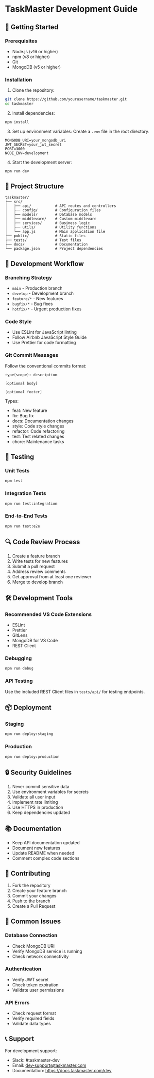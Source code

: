 # TaskMaster Development Guide

## 🚀 Getting Started

### Prerequisites
- Node.js (v16 or higher)
- npm (v8 or higher)
- Git
- MongoDB (v5 or higher)

### Installation

1. Clone the repository:
```bash
git clone https://github.com/yourusername/taskmaster.git
cd taskmaster
```

2. Install dependencies:
```bash
npm install
```

3. Set up environment variables:
Create a `.env` file in the root directory:
```env
MONGODB_URI=your_mongodb_uri
JWT_SECRET=your_jwt_secret
PORT=3000
NODE_ENV=development
```

4. Start the development server:
```bash
npm run dev
```

## 📁 Project Structure

```
taskmaster/
├── src/
│   ├── api/           # API routes and controllers
│   ├── config/        # Configuration files
│   ├── models/        # Database models
│   ├── middleware/    # Custom middleware
│   ├── services/      # Business logic
│   ├── utils/         # Utility functions
│   └── app.js         # Main application file
├── public/            # Static files
├── tests/             # Test files
├── docs/              # Documentation
└── package.json       # Project dependencies
```

## 🔧 Development Workflow

### Branching Strategy
- `main` - Production branch
- `develop` - Development branch
- `feature/*` - New features
- `bugfix/*` - Bug fixes
- `hotfix/*` - Urgent production fixes

### Code Style
- Use ESLint for JavaScript linting
- Follow Airbnb JavaScript Style Guide
- Use Prettier for code formatting

### Git Commit Messages
Follow the conventional commits format:
```
type(scope): description

[optional body]

[optional footer]
```

Types:
- feat: New feature
- fix: Bug fix
- docs: Documentation changes
- style: Code style changes
- refactor: Code refactoring
- test: Test related changes
- chore: Maintenance tasks

## 🧪 Testing

### Unit Tests
```bash
npm test
```

### Integration Tests
```bash
npm run test:integration
```

### End-to-End Tests
```bash
npm run test:e2e
```

## 🔍 Code Review Process

1. Create a feature branch
2. Write tests for new features
3. Submit a pull request
4. Address review comments
5. Get approval from at least one reviewer
6. Merge to develop branch

## 🛠️ Development Tools

### Recommended VS Code Extensions
- ESLint
- Prettier
- GitLens
- MongoDB for VS Code
- REST Client

### Debugging
```bash
npm run debug
```

### API Testing
Use the included REST Client files in `tests/api/` for testing endpoints.

## 📦 Deployment

### Staging
```bash
npm run deploy:staging
```

### Production
```bash
npm run deploy:production
```

## 🔒 Security Guidelines

1. Never commit sensitive data
2. Use environment variables for secrets
3. Validate all user input
4. Implement rate limiting
5. Use HTTPS in production
6. Keep dependencies updated

## 📚 Documentation

- Keep API documentation updated
- Document new features
- Update README when needed
- Comment complex code sections

## 🤝 Contributing

1. Fork the repository
2. Create your feature branch
3. Commit your changes
4. Push to the branch
5. Create a Pull Request

## 🐛 Common Issues

### Database Connection
- Check MongoDB URI
- Verify MongoDB service is running
- Check network connectivity

### Authentication
- Verify JWT secret
- Check token expiration
- Validate user permissions

### API Errors
- Check request format
- Verify required fields
- Validate data types

## 📞 Support

For development support:
- Slack: #taskmaster-dev
- Email: dev-support@taskmaster.com
- Documentation: https://docs.taskmaster.com/dev 